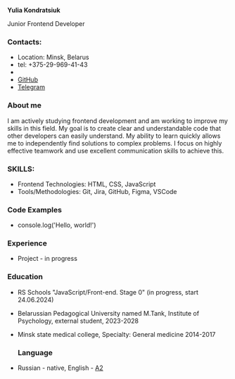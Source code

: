 **Yulia Kondratsiuk**

Junior Frontend Developer

### Contacts:

- Location: Minsk, Belarus
- tel: +375-29-969-41-43
- [Mail]: kondrlias@gmail.com,
- [GitHub](https://github.com/Kondrlias)
- [Telegram](https://t.me/lia_kondr)

### About me

I am actively studying frontend development and am working to improve my skills in this field. My goal is to create clear and understandable code that other developers can easily understand. My ability to learn quickly allows me to independently find solutions to complex problems. I focus on highly effective teamwork and use excellent communication skills to achieve this.

### SKILLS:

- Frontend Technologies: HTML, CSS, JavaScript
- Tools/Methodologies: Git, Jira, GitHub, Figma, VSCode

### Code Examples

- console.log('Hello, world!')

### Experience

- Project - in progress

### Education

- RS Schools "JavaScript/Front-end. Stage 0" (in progress, start 24.06.2024)
- Belarussian Pedagogical University named M.Tank, Institute of Psychology, external student, 2023-2028
- Minsk state medical college, Specialty: General medicine 2014-2017

  ### Language

- Russian - native, English - [A2](https://cert.efset.org/score/quickcheck/60)
